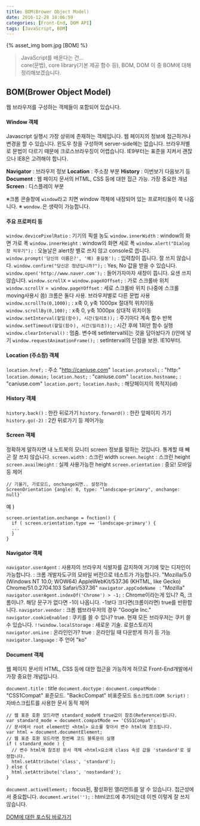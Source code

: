 ```yaml
---
title: BOM(Brower Object Model)
date: 2016-12-28 18:06:59
categories: [Front-End, DOM API]
tags: [JavaScript, BOM]
---
```


{% asset_img bom.jpg [BOM] %}

> JavaScript를 배운다는 건...  
core(문법), core library(기본 제공 함수 등), BOM, DOM
이 중 BOM에 대해 정리해보겠습니다.

## BOM(Brower Object Model)
웹 브라우저를 구성하는 객체들이 포함되어 있습니다.

#### Window 객체
Javascript 실행시 가장 상위에 존재하는 객체입니다.
웹 페이지의 정보에 접근하거나 변경을 할 수 있습니다.
윈도우 창을 구성하며 server-side에는 없습니다.
브라우저별로 문법이 다르기 때문에 크로스브라우징이 어렵습니다.
IE9부터는 표준을 지켜서 괜찮으나 IE8은 고려해야 합니다.

**Navigator**		: 브라우저 정보
**Location**		: 주소창 부분
**History**		: 이번보기 다음보기 등
**Document**		: 웹 페이지 문서의 HTML, CSS 등에 대한 접근 가능. 가장 중요한 개념
**Screen** 		: 디스플레이 부분

※크롬 콘솔창에 `window`라고 치면 window 객체에 내장되어 있는 프로퍼티들이 쭉 나옵니다.
※ `wondow.`은 생략이 가능합니다.

#### 주요 프로퍼티 등
`window.devicePixelRatio` : 기기의 픽셀 농도
`window.innerWidth` : window의 화면 가로 폭
`window.innerHeight` : window의 화면 세로 폭
`window.alert("Dialog 창 띄우기");` : 오늘날은 alert창 별로 쓰지 않고 console로 씁니다.
`window.prompt('당신의 이름은?', '예) 홍길동');` : 입력창이 뜹니다. 잘 쓰지 않습니다.
`window.confirm("당신은 청년입니까?");` : Yes, No 값을 받을 수 있습니다.
`window.open('http://www.naver.com');` : 들어가자마자 새창이 뜹니다. 요샌 쓰지 않습니다.
`window.scrollX` = `window.pageXOffset;` : 가로 스크롤바 위치
`window.scrollY` =` window.pageYOffset` : 세로 스크롤바 위치 (나중에 스크롤 moving사용시 씀)
크롬은 둘다 사용. 브라우저별로 다른 문법 사용
`window.scrollTo(0,1000);` : x축 0, y축 1000px 절대적 위치이동
`window.scrollBy(0,100);` : x축 0, y축 1000px 상대적 위치이동
`window.setInterval(할일(함수), 시간(밀리초));` : 주기마다 계속 함수 반복
`window.setTimeout(할일(함수), 시간(밀리초));` : 시간 후에 1회만 함수 실행
`window.clearInterval()` : 멈춤. 변수에 setInterval되는 것을 담아놨다가 ()안에 넣기
`window.requestAnimationFrame();` : setInterval의 단점을 보완. IE10부터.

#### Location (주소창) 객체

`location.href;` : 주소 "http://caniuse.com"
`location.protocol;` : "http:"
`location.domain;`
`location.host;` : "caniuse.com"
`location.hostname;` : "caniuse.com"
`location.port;`
`location.hash;` : 해당페이지의 목적지(id)

#### History 객체

`history.back()` : 한칸 뒤로가기
`history.forward()` : 한칸 앞페이지 가기
`history.go(-2)` : 2칸 뒤로가기 등 제어가능

#### Screen 객체

정확하게 말하자면 내 노트북의 모니터 screen 정보를 말하는 것입니다.
통계할 때 빼곤 잘 쓰지 않습니다.
`screen.width` : 스크린 width
`screen.height` : 스크린 height
`screen.availHeight` : 실제 사용가능한 height
`screen.orientation` : 중요! 모바일 등 제어
```
// 기울기, 가로모드, onchange되면.. 설정가능
ScreenOrientation {angle: 0, type: "landscape-primary", onchange: null}`
```
예 )
```
screen.orientation.onchange = fnction() {
  if ( screen.orientation.type == 'landscape-primary') {
  ...
  }
}
```

#### Navigator 객체

`navigator.userAgent` : 사용자의 브라우저 식발자를 감지하여 거기에 맞는 디자인이 가능합니다.
: 크롬 개발자도구의 모바일 버전으로 테스트가 가능합니다.
"Mozilla/5.0 (Windows NT 10.0; WOW64) AppleWebKit/537.36 (KHTML, like Gecko) Chrome/51.0.2704.103 Safari/537.36"
`navigator.appCodeName ` : "Mozilla"
`navigator.userAgent.indexOf('Chrome') > -1;` : Chrome이라는게 있니? 즉, 크롬이니?. 해당 문구가 없다면 -1이 나옵니다. -1보다 크다면(크롬이라면) true를 반환합니다.
`navigator.vendor` : 크롬 웹브라우저의 경우 "Google Inc."
`navigator.cookieEnabled` : 쿠키를 쓸 수 있나? true. 현재 모든 브라우저는 쿠키 쓸 수 있습니다.
`!!window.localStorage` : 새로운 기술. 로컬스토리지
`navigator.onLine` : 온라인인가? true : 온라인일 때 다운받게 하기 등 가능
`navigator.language` : 주 언어 "ko"

#### Document 객체
웹 페이지 문서의 HTML, CSS 등에 대한 접근을 가능하게 하므로 Front-End개발에서 가장 중요한 개념입니다.

`document.title` : title
`document.doctype` : <!DOCTYPE html>
`document.compatMode` : "CSS1Compat" 표준모드. "BackcCompat" 비표준모드
`돔스크립트(DOM Script)` : 자바스크립트를 사용한 문서 동적 제어
```
// 웹 표준 호환 모드라면 standard_mode에 true값이 참조(Reference)됩니다.
var standard_mode = document.compatMode == 'CSS1Compat';
// 문서에서 root element인 <html> 요소를 찾아서 변수 html에 참조됩니다.
var html = document.documentElement;
// 웹 표준 호환 모드라면 첫번째 코드 블록문이 실행
if ( standard_mode ) {
  // 변수 html에 참조된 문서 객체 <html>요소에 class 속성 값을 'standard'로 설정합니다.
  html.setAttribute('class', 'standard');
} else {
  html.setAttribute('class', 'nostandard');
}
```
`document.activeElement;` : focus된, 활성화된 엘리먼트를 알 수 있습니다. 접근성에서 중요합니다.
`document.write('');` : html코드에 추가되는데 이젠 이렇게 잘 쓰지 않습니다.

[DOM에 대한 포스팅 바로가기](https://sharryhong.github.io/2016/12/28/javascript-dom/)
